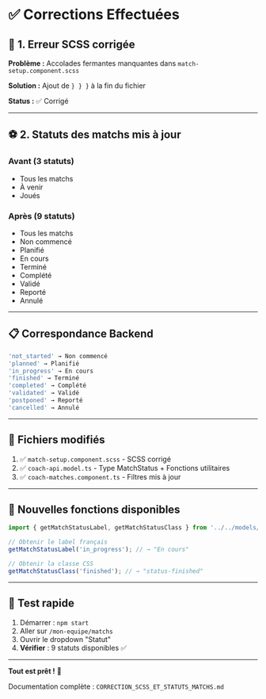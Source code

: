 # ✅ Corrections Effectuées

## 🔧 1. Erreur SCSS corrigée

**Problème :** Accolades fermantes manquantes dans `match-setup.component.scss`

**Solution :** Ajout de `} } }` à la fin du fichier

**Status :** ✅ Corrigé

---

## ⚽ 2. Statuts des matchs mis à jour

### Avant (3 statuts)
- Tous les matchs
- À venir
- Joués

### Après (9 statuts)
- Tous les matchs
- Non commencé
- Planifié
- En cours
- Terminé
- Complété
- Validé
- Reporté
- Annulé

---

## 📋 Correspondance Backend

```typescript
'not_started' → Non commencé
'planned' → Planifié
'in_progress' → En cours
'finished' → Terminé
'completed' → Complété
'validated' → Validé
'postponed' → Reporté
'cancelled' → Annulé
```

---

## 📁 Fichiers modifiés

1. ✅ `match-setup.component.scss` - SCSS corrigé
2. ✅ `coach-api.model.ts` - Type MatchStatus + Fonctions utilitaires
3. ✅ `coach-matches.component.ts` - Filtres mis à jour

---

## 🎨 Nouvelles fonctions disponibles

```typescript
import { getMatchStatusLabel, getMatchStatusClass } from '../../models/coach-api.model';

// Obtenir le label français
getMatchStatusLabel('in_progress'); // → "En cours"

// Obtenir la classe CSS
getMatchStatusClass('finished'); // → "status-finished"
```

---

## 🧪 Test rapide

1. Démarrer : `npm start`
2. Aller sur `/mon-equipe/matchs`
3. Ouvrir le dropdown "Statut"
4. **Vérifier** : 9 statuts disponibles ✅

---

**Tout est prêt !** 🎉

Documentation complète : `CORRECTION_SCSS_ET_STATUTS_MATCHS.md`
